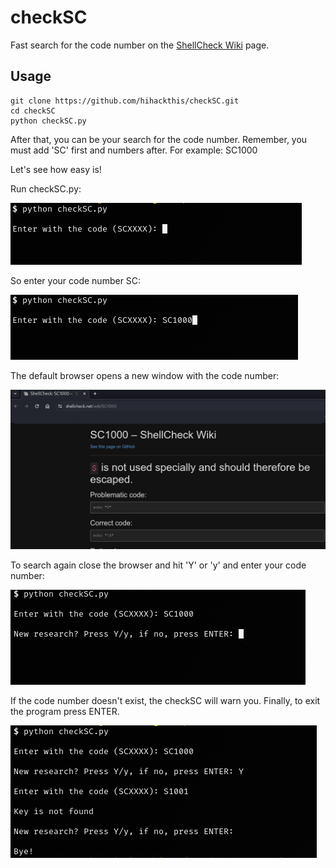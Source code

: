 # checkSC
Fast search for the code number on the [ShellCheck Wiki](https://www.shellcheck.net/wiki) page.

## Usage
```
git clone https://github.com/hihackthis/checkSC.git
cd checkSC
python checkSC.py
```
After that, you can be your search for the code number. Remember, you must add 'SC' first and numbers after. For example: SC1000

Let's see how easy is!

Run checkSC.py:

![](https://github.com/hihackthis/checkSC/blob/main/img/sc00.png)

So enter your code number SC:

![](https://github.com/hihackthis/checkSC/blob/main/img/sc01.png)

The default browser opens a new window with the code number:

![](https://github.com/hihackthis/checkSC/blob/main/img/sc02.png)

To search again close the browser and hit 'Y' or 'y' and enter your code number:

![](https://github.com/hihackthis/checkSC/blob/main/img/sc03.png)

If the code number doesn't exist, the checkSC will warn you. Finally, to exit the program press ENTER.

![](https://github.com/hihackthis/checkSC/blob/main/img/sc04.png)
